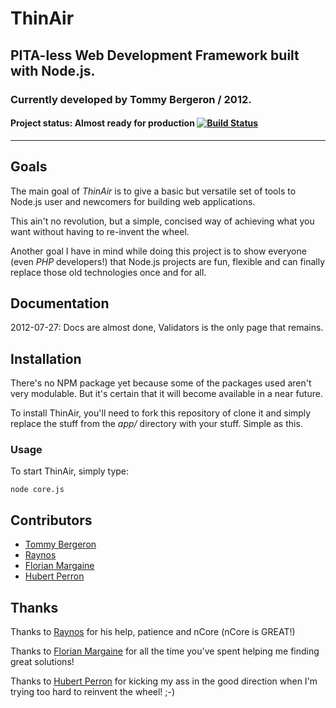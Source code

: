 # ThinAir
## PITA-less Web Development Framework built with Node.js.
### Currently developed by Tommy Bergeron / 2012.

#### Project status: **Almost ready for production** [![Build Status](https://secure.travis-ci.org/tbergeron/ThinAir.png?branch=master)](http://travis-ci.org/tbergeron/ThinAir)

***

## Goals

The main goal of *ThinAir* is to give a basic but versatile set of tools to Node.js user and newcomers for building web applications. 

This ain't no revolution, but a simple, concised way of achieving what you want without having to re-invent the wheel.

Another goal I have in mind while doing this project is to show everyone (even *PHP* developers!) that Node.js projects are fun, flexible and can finally replace those old technologies once and for all.


## Documentation

2012-07-27: Docs are almost done, Validators is the only page that remains.


## Installation

There's no NPM package yet because some of the packages used aren't very modulable. But it's certain that it will become available in a near future.

To install ThinAir, you'll need to fork this repository of clone it and simply replace the stuff from the _app/_ directory with your stuff. Simple as this.

### Usage
To start ThinAir, simply type:
```
node core.js
```


## Contributors

 - [Tommy Bergeron](https://github.com/tbergeron)
 - [Raynos](https://github.com/Raynos)
 - [Florian Margaine](https://github.com/Ralt)
 - [Hubert Perron](https://github.com/hubertperron)


## Thanks

Thanks to [Raynos](https://github.com/Raynos) for his help, patience and nCore (nCore is GREAT!)

Thanks to [Florian Margaine](https://github.com/Ralt) for all the time you've spent helping me finding great solutions!

Thanks to [Hubert Perron](https://github.com/hubertperron) for kicking my ass in the good direction when I'm trying too hard to reinvent the wheel! ;-)
